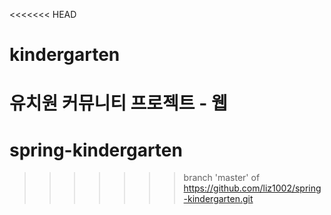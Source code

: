 <<<<<<< HEAD
# kindergarten
유치원 커뮤니티 프로젝트 - 웹
=======
# spring-kindergarten
>>>>>>> branch 'master' of https://github.com/liz1002/spring-kindergarten.git
